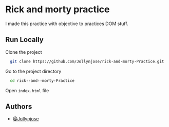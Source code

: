 
# Rick and morty practice

I made this practice with objective to practices DOM stuff.




## Run Locally

Clone the project

```bash
  git clone https://github.com/Jollynjose/rick-and-morty-Practice.git
```

Go to the project directory

```bash
  cd rick--and--morty-Practice
```

Open ```index.html``` file



## Authors

- [@Jollynjose](https://www.github.com/Jollynjose)


